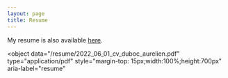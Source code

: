 ```yaml
---
layout: page
title: Resume
---
```


<section>
  My resume is also available <a href="/resume/2022_06_01_cv_duboc_aurelien.pdf">here</a>.<br>
  
  <object
    data="/resume/2022_06_01_cv_duboc_aurelien.pdf"
    type="application/pdf" style="margin-top: 15px;width:100%;height:700px" aria-label="resume"
  >
</section>

